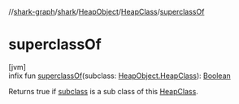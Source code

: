//[shark-graph](../../../../index.md)/[shark](../../index.md)/[HeapObject](../index.md)/[HeapClass](index.md)/[superclassOf](superclass-of.md)

# superclassOf

[jvm]\
infix fun [superclassOf](superclass-of.md)(subclass: [HeapObject.HeapClass](index.md)): [Boolean](https://kotlinlang.org/api/latest/jvm/stdlib/kotlin/-boolean/index.html)

Returns true if [subclass](superclass-of.md) is a sub class of this [HeapClass](index.md).

